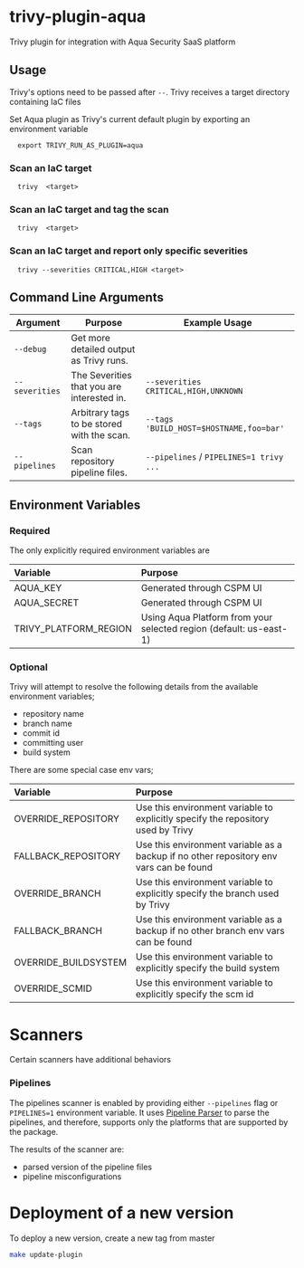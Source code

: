 # trivy-plugin-aqua

Trivy plugin for integration with Aqua Security SaaS platform

## Usage

Trivy's options need to be passed after `--`. Trivy receives a target directory containing IaC files

Set Aqua plugin as Trivy's current default plugin by exporting an environment variable

```
  export TRIVY_RUN_AS_PLUGIN=aqua
```

### Scan an IaC target

```
  trivy  <target>
```

### Scan an IaC target and tag the scan

```
  trivy  <target>
```

### Scan an IaC target and report only specific severities

```
  trivy --severities CRITICAL,HIGH <target>
```

## Command Line Arguments

| Argument       | Purpose                                    | Example Usage                           |
| -------------- | ------------------------------------------ | --------------------------------------- |
| `--debug`      | Get more detailed output as Trivy runs.    |                                         |
| `--severities` | The Severities that you are interested in. | `--severities CRITICAL,HIGH,UNKNOWN`    |
| `--tags`       | Arbitrary tags to be stored with the scan. | `--tags 'BUILD_HOST=$HOSTNAME,foo=bar'` |
| `--pipelines`  | Scan repository pipeline files.            | `--pipelines` / `PIPELINES=1 trivy ...` |

## Environment Variables

### Required

The only explicitly required environment variables are

| Variable              | Purpose                                                            |
| :-------------------- | :----------------------------------------------------------------- |
| AQUA_KEY              | Generated through CSPM UI                                          |
| AQUA_SECRET           | Generated through CSPM UI                                          |
| TRIVY_PLATFORM_REGION | Using Aqua Platform from your selected region (default: us-east-1) |

### Optional

Trivy will attempt to resolve the following details from the available environment variables;

- repository name
- branch name
- commit id
- committing user
- build system

There are some special case env vars;

| Variable             | Purpose                                                                                |
| :------------------- | :------------------------------------------------------------------------------------- |
| OVERRIDE_REPOSITORY  | Use this environment variable to explicitly specify the repository used by Trivy       |
| FALLBACK_REPOSITORY  | Use this environment variable as a backup if no other repository env vars can be found |
| OVERRIDE_BRANCH      | Use this environment variable to explicitly specify the branch used by Trivy           |
| FALLBACK_BRANCH      | Use this environment variable as a backup if no other branch env vars can be found     |
| OVERRIDE_BUILDSYSTEM | Use this environment variable to explicitly specify the build system                   |
| OVERRIDE_SCMID       | Use this environment variable to explicitly specify the scm id                         |

# Scanners

Certain scanners have additional behaviors

### Pipelines

The pipelines scanner is enabled by providing either `--pipelines` flag or `PIPELINES=1` environment variable.
It uses [Pipeline Parser](https://github.com/argonsecurity/pipeline-parser) to parse the pipelines, and therefore, supports only the platforms that are supported by the package.

The results of the scanner are:

- parsed version of the pipeline files
- pipeline misconfigurations

# Deployment of a new version

To deploy a new version, create a new tag from master

```bash
make update-plugin
```
